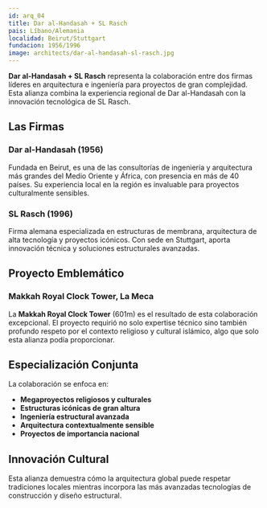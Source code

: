```yaml
---
id: arq_04
title: Dar al-Handasah + SL Rasch
pais: Líbano/Alemania
localidad: Beirut/Stuttgart
fundacion: 1956/1996
image: architects/dar-al-handasah-sl-rasch.jpg
---
```


**Dar al-Handasah + SL Rasch** representa la colaboración entre dos firmas líderes en arquitectura e ingeniería para proyectos de gran complejidad. Esta alianza combina la experiencia regional de Dar al-Handasah con la innovación tecnológica de SL Rasch.

## Las Firmas

### Dar al-Handasah (1956)

Fundada en Beirut, es una de las consultorías de ingeniería y arquitectura más grandes del Medio Oriente y África, con presencia en más de 40 países. Su experiencia local en la región es invaluable para proyectos culturalmente sensibles.

### SL Rasch (1996)

Firma alemana especializada en estructuras de membrana, arquitectura de alta tecnología y proyectos icónicos. Con sede en Stuttgart, aporta innovación técnica y soluciones estructurales avanzadas.

## Proyecto Emblemático

### Makkah Royal Clock Tower, La Meca

La **Makkah Royal Clock Tower** (601m) es el resultado de esta colaboración excepcional. El proyecto requirió no solo expertise técnico sino también profundo respeto por el contexto religioso y cultural islámico, algo que solo esta alianza podía proporcionar.

## Especialización Conjunta

La colaboración se enfoca en:

- **Megaproyectos religiosos y culturales**
- **Estructuras icónicas de gran altura**
- **Ingeniería estructural avanzada**
- **Arquitectura contextualmente sensible**
- **Proyectos de importancia nacional**

## Innovación Cultural

Esta alianza demuestra cómo la arquitectura global puede respetar tradiciones locales mientras incorpora las más avanzadas tecnologías de construcción y diseño estructural.
